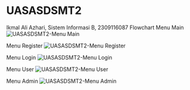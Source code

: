 # UASASDSMT2
Ikmal Ali Azhari, Sistem Informasi B, 2309116087
Flowchart
Menu Main 
![UASASDSMT2-Menu Main](https://github.com/ikmalalo/UASASDSMT2/assets/100822093/12c4db5b-3dff-4b87-8382-b673eab49c4b)






Menu Register
![UASASDSMT2-Menu Register](https://github.com/ikmalalo/UASASDSMT2/assets/100822093/6015ebe4-d1be-4de7-8820-9c7aac5c9f8d)






Menu Login
![UASASDSMT2-Menu Login](https://github.com/ikmalalo/UASASDSMT2/assets/100822093/dfbdfe9a-cae2-4783-9f34-dc5101d2ae2d)







Menu User
![UASASDSMT2-Menu User](https://github.com/ikmalalo/UASASDSMT2/assets/100822093/f9e7b969-fe71-4cc0-877b-4123e92c1c76)








Menu Admin
![UASASDSMT2-Menu Admin](https://github.com/ikmalalo/UASASDSMT2/assets/100822093/683389f4-1834-47ec-93bc-95ed581f44f5)
